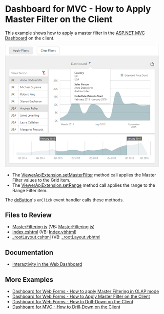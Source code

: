 
# Dashboard for MVC - How to Apply Master Filter on the Client

This example shows how to apply a master filter in the [ASP.NET MVC Dashboard](https://docs.devexpress.com/Dashboard/16977) on the client.

![Web Dashboard - Apply Master Filtering values](images/master-filtering-example.png)

- The [ViewerApiExtension.setMasterFilter](https://docs.devexpress.com/Dashboard/js-DevExpress.Dashboard.ViewerApiExtension?p=netframework#js_devexpress_dashboard_viewerapiextension_setmasterfilter_itemname_values_) method call applies the Master Filter values to the Grid item.
- The [ViewerApiExtension.setRange](https://docs.devexpress.com/Dashboard/js-DevExpress.Dashboard.ViewerApiExtension#js_devexpress_dashboard_viewerapiextension_setrange_itemname_range_) method call applies the range to the Range Filter item.

The [dxButton](https://js.devexpress.com/DevExtreme/ApiReference/UI_Components/dxButton/)'s `onClick` event handler calls these methods.

## Files to Review

* [MasterFiltering.js](./CS/MVCxDashboard_ApplyMasterFilter/Scripts/MasterFiltering.js) (VB: [MasterFiltering.js](./VB/MVCxDashboard_ApplyMasterFilter/Scripts/MasterFiltering.js))
* [Index.cshtml](./CS/MVCxDashboard_ApplyMasterFilter/Views/Home/Index.cshtml) (VB: [Index.vbhtml](./VB/MVCxDashboard_ApplyMasterFilter/Views/Home/Index.vbhtml))
* [_rootLayout.cshtml](./CS/MVCxDashboard_ApplyMasterFilter/Views/Shared/_rootLayout.cshtml) (VB: [_rootLayout.vbhtml](./VB/MVCxDashboard_ApplyMasterFilter/Views/Shared/_rootLayout.vbhtml)

## Documentation

- [Interactivity in the Web Dashboard](https://docs.devexpress.com/Dashboard/116985/web-dashboard/create-dashboards-on-the-web/interactivity?p=netframework)

## More Examples

- [Dashboard for Web Forms - How to apply Master Filtering in OLAP mode](https://github.com/DevExpress-Examples/web-forms-dashboard-apply-master-filtering-in-olap)
- [Dashboard for Web Forms - How to Apply Master Filter on the Client](https://github.com/DevExpress-Examples/asp-net-web-forms-dashboard-apply-master-filter-in-code)
- [Dashboard for Web Forms - How to Drill-Down on the Client](https://github.com/DevExpress-Examples/asp-net-web-forms-dashboard-perform-drill-down-in-code)
- [Dashboard for MVC - How to Drill-Down on the Client](https://github.com/DevExpress-Examples/mvc-dashboard-drill-down-in-code)
